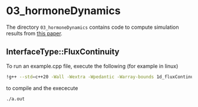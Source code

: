 
# 03_hormoneDynamics

The directory `03_hormoneDynamics` contains code to compute simulation results 
from [this paper](https://doi.org/10.1137/120904238).

## InterfaceType::FluxContinuity

To run an example.cpp file, execute the following (for example in linux)

```bash
!g++ --std=c++20 -Wall -Wextra -Wpedantic -Warray-bounds 1d_fluxContinuity_noSource.cpp
```

to compile and the exececute

```bash
./a.out
```
